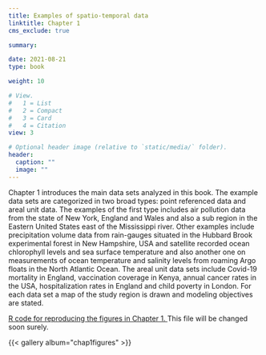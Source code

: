 ```yaml
---
title: Examples of spatio-temporal data 
linktitle: Chapter 1
cms_exclude: true

summary: 

date: 2021-08-21
type: book

weight: 10

# View.
#   1 = List
#   2 = Compact
#   3 = Card
#   4 = Citation
view: 3

# Optional header image (relative to `static/media/` folder).
header:
  caption: ""
  image: ""
---
```


Chapter 1 introduces the main data sets analyzed in this book. The example data sets are categorized in two
broad types: point referenced data and areal unit data.
The examples of the first type includes air pollution data from the state of New York, England and Wales and also a
sub region in the Eastern United States east of the Mississippi river. Other examples include
precipitation volume data from rain-gauges situated in the Hubbard Brook experimental forest in New Hampshire, USA and
satellite recorded ocean chlorophyll levels and sea surface temperature and also another one on
measurements of ocean temperature and salinity levels from  roaming Argo floats in the North Atlantic Ocean. 
The areal unit data sets include  Covid-19 mortality in England,  vaccination coverage in Kenya, annual cancer rates in the USA,
hospitalization rates in England and child poverty in London. For each data set a map of the study region is drawn and
    modeling objectives are stated.
    

<a href="../Rcode/Chapter1.html"> R code for reproducing the figures in Chapter 1. </a> This file will be changed soon surely. 


{{< gallery album="chap1figures" >}}
